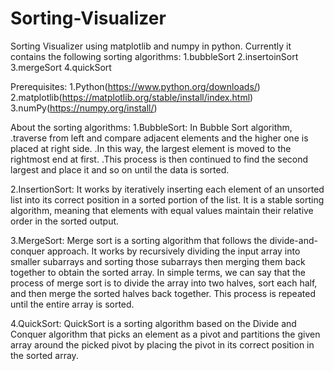 # Sorting-Visualizer
Sorting Visualizer using matplotlib and numpy in python.
Currently it contains the following sorting algorithms:
  1.bubbleSort
  2.insertoinSort
  3.mergeSort
  4.quickSort

Prerequisites:
1.Python(https://www.python.org/downloads/)
2.matplotlib(https://matplotlib.org/stable/install/index.html)
3.numPy(https://numpy.org/install/)


About the sorting algorithms:
1.BubbleSort:
  In Bubble Sort algorithm, 
  .traverse from left and compare adjacent elements and the higher one is placed at right side. 
  .In this way, the largest element is moved to the rightmost end at first. 
  .This process is then continued to find the second largest and place it and so on until the data is sorted.

2.InsertionSort:
  It works by iteratively inserting each element of an unsorted list into its correct position in a sorted portion of the list. 
  It is a stable sorting algorithm, meaning that elements with equal values maintain their relative order in the sorted output.

3.MergeSort:
  Merge sort is a sorting algorithm that follows the divide-and-conquer approach. 
  It works by recursively dividing the input array into smaller subarrays and sorting those subarrays then merging them back together to obtain the sorted array.
  In simple terms, we can say that the process of merge sort is to divide the array into two halves, sort each half, and then merge the sorted halves back together. 
  This process is repeated until the entire array is sorted.

4.QuickSort:
  QuickSort is a sorting algorithm based on the Divide and Conquer algorithm that picks an element as a pivot
  and partitions the given array around the picked pivot by placing the pivot in its correct position in the sorted array.
  
